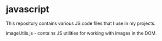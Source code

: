 # javascript
This repository contains various JS code files that I use in my projects.

imageUtils.js - contains JS utilities for working with images in the DOM.
